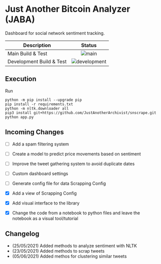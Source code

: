 # Just Another Bitcoin Analyzer (JABA)

Dashboard for social network sentiment tracking.

| Description        | Status           | 
| ------------- |:-------------:| 
| Main Build & Test      | ![main](https://github.com/futotta-risu/JABA/actions/workflows/build.yml/badge.svg) | 
| Development Build & Test    | ![development](https://github.com/futotta-risu/JABA/actions/workflows/build.yml/badge.svg?branch=development)      | 


## Execution

Run 

    python -m pip install --upgrade pip
    pip install -r requirements.txt
    python -m nltk.downloader all
    pip3 install git+https://github.com/JustAnotherArchivist/snscrape.git
    python app.py


## Incoming Changes


- [ ] Add a spam filtering system
- [ ] Create a model to predict price movements based on sentiment
- [ ] Improve the tweet gathering system to avoid duplicate dates
- [ ] Custom dashboard settings
- [ ] Generate config file for data Scrapping Config
- [x] Add a view of Scrapping Config
- [x] Add visual interface to the library
- [x] Change the code from a notebook to python files and leave the notebook as a visual tool/tutorial


## Changelog

* (25/05/2021) Added methods to analyze sentiment with NLTK
* (23/05/2021) Added methods to scrap tweets
* (05/06/2021) Added methos for clustering similar tweets

